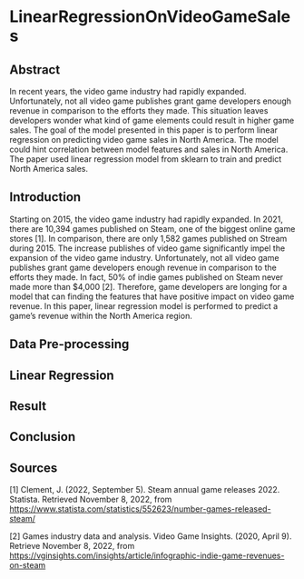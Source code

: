 # LinearRegressionOnVideoGameSales

## Abstract

In recent years, the video game industry had rapidly expanded.
Unfortunately, not all video game publishes grant game developers
enough revenue in comparison to the efforts they made. This 
situation leaves developers wonder what kind of game elements 
could result in higher game sales. The goal of the model presented 
in this paper is to perform linear regression on predicting video 
game sales in North America. The model could hint correlation 
between model features and sales in North America. The paper 
used linear regression model from sklearn to train and 
predict North America sales.

## Introduction

Starting on 2015, the video game industry had rapidly expanded. 
In 2021, there are 10,394 games published on Steam, one of the 
biggest online game stores [1]. In comparison, there are only 1,582 
games published on Stream during 2015. The increase publishes of 
video game significantly impel the expansion of the video game 
industry. Unfortunately, not all video game publishes grant game 
developers enough revenue in comparison to the efforts they made. 
In fact, 50% of indie games published on Steam never made more 
than $4,000 [2]. Therefore, game developers are longing for a 
model that can finding the features that have positive impact on 
video game revenue. In this paper, linear regression model is 
performed to predict a game’s revenue within the North America 
region.

## Data Pre-processing

## Linear Regression

## Result

## Conclusion

## Sources

[1] Clement, J. (2022, September 5). Steam annual game releases 2022. Statista. 
Retrieved November 8, 2022, from 
https://www.statista.com/statistics/552623/number-games-released-steam/

[2] Games industry data and analysis. Video Game Insights. (2020, April 9). 
Retrieve November 8, 2022, from https://vginsights.com/insights/article/infographic-indie-game-revenues-on-steam
